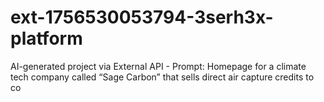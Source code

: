 # ext-1756530053794-3serh3x-platform
AI-generated project via External API - Prompt: Homepage for a climate tech company called “Sage Carbon” that sells direct air capture credits to co
